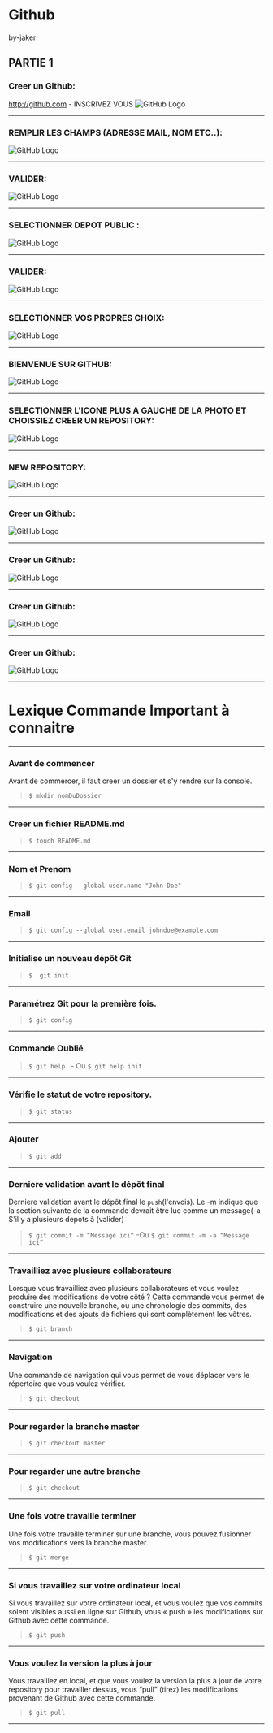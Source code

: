 # Github 
by-jaker

 ## PARTIE 1
 ### Creer un  Github:
 http://github.com - INSCRIVEZ VOUS
 ![GitHub Logo](/images/c2.png)
 
 ----------------------------------------------------------------------------------------------------
 
 ### REMPLIR LES CHAMPS (ADRESSE MAIL, NOM ETC..):
 ![GitHub Logo](/images/c3.png)
 
 ----------------------------------------------------------------------------------------------------
 ### VALIDER:
 ![GitHub Logo](/images/c4.png)
 
 ----------------------------------------------------------------------------------------------------
 ### SELECTIONNER DEPOT PUBLIC :
 ![GitHub Logo](/images/c5.png)
 
 ----------------------------------------------------------------------------------------------------
 ### VALIDER:
 ![GitHub Logo](/images/c6.png)
 
 ----------------------------------------------------------------------------------------------------
  ### SELECTIONNER VOS PROPRES CHOIX:
 ![GitHub Logo](/images/c1.png)
 
 ----------------------------------------------------------------------------------------------------
 ### BIENVENUE SUR GITHUB:
 ![GitHub Logo](/images/c7.png)
 
 ----------------------------------------------------------------------------------------------------

### SELECTIONNER L'ICONE PLUS A GAUCHE DE LA PHOTO ET CHOISSIEZ CREER UN REPOSITORY:
 ![GitHub Logo](/images/c11.png)
 
 ----------------------------------------------------------------------------------------------------
 
 ### NEW REPOSITORY:
 ![GitHub Logo](/images/c12.png)
 
 ----------------------------------------------------------------------------------------------------
 
 ### Creer un  Github:
 ![GitHub Logo](/images/c14.png)
 
 ----------------------------------------------------------------------------------------------------
 ### Creer un  Github:
 ![GitHub Logo](/images/c15.png)
 
 ----------------------------------------------------------------------------------------------------
 ### Creer un  Github:
 ![GitHub Logo](/images/c16.png)
 
 ----------------------------------------------------------------------------------------------------
 
 ### Creer un  Github:
 ![GitHub Logo](/images/c17.png)
 
 ----------------------------------------------------------------------------------------------------





# Lexique Commande Important à connaitre
----------------------------------------------------------------------------------------------------
### Avant de commencer 
Avant de commercer, il faut creer un dossier et s'y rendre sur la console. 

> ```$ mkdir nomDuDossier``` 
-------------------------
### Creer un fichier README.md

> ```$ touch README.md ```
----------------------------------------------------------------------------------------------------
### Nom et Prenom

> ```$ git config --global user.name "John Doe"``` 
-------------------------
### Email

> ```$ git config --global user.email johndoe@example.com```
-------------------------
### Initialise un nouveau dépôt Git

> ```$  git init```  
-------------------------
### Paramétrez Git pour la première fois. 

> ```$ git config``` 
-------------------------
### Commande Oublié  

> ```$ git help ``` - Ou ```$ git help init```
-------------------------
### Vérifie le statut de votre repository.

> ```$ git status```
-------------------------
### Ajouter

> ```$ git add```
-------------------------
### Derniere validation avant le dépôt final
Derniere validation avant le dépôt final le ```push```(l'envois). Le -m indique que la section suivante de la commande devrait être lue comme un message(-a S'il y a plusieurs depots à (valider)

>```$ git commit -m “Message ici“``` -Ou ```$ git commit -m -a “Message ici“```
-------------------------
### Travailliez avec plusieurs collaborateurs
Lorsque vous travailliez avec plusieurs collaborateurs et vous voulez produire des modifications de votre côté ? Cette commande vous permet de construire une nouvelle branche, ou une chronologie des commits, des modifications et des ajouts de fichiers qui sont complètement les vôtres.

> ```$ git branch```
-------------------------
### Navigation
Une commande de navigation qui vous permet de vous déplacer vers le répertoire que vous voulez vérifier. 

> ```$ git checkout```
-------------------------
### Pour regarder la branche master

> ```$ git checkout master```
-------------------------
### Pour regarder une autre branche

> ```$ git checkout ```
-------------------------
### Une fois votre travaille terminer
Une fois votre travaille terminer sur une branche, vous pouvez fusionner vos modifications vers la branche master.

> ```$ git merge```
-------------------------
### Si vous travaillez sur votre ordinateur local
Si vous travaillez sur votre ordinateur local, et vous voulez que vos commits soient visibles aussi en ligne sur Github, vous « push » les modifications sur Github avec cette commande.

> ```$ git push ```
-------------------------

### Vous voulez la version la plus à jour
Vous travaillez en local, et que vous voulez la version la plus à jour de votre repository pour travailler dessus, vous “pull” (tirez) les modifications provenant de Github avec cette commande.

> ```$ git pull ```
-----------------------------------------------------------------------------------------------------------------------------






